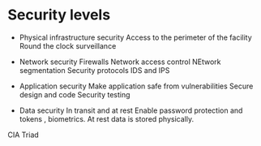 # Security levels
- Physical infrastructure security
Access to the perimeter of the facility
Round the clock surveillance 

- Network security
Firewalls
Network access control
NEtwork segmentation
Security protocols
IDS and IPS

- Application security
Make application safe from vulnerabilities
Secure design and code
Security testing

- Data security
In transit and at rest
Enable password protection and tokens , biometrics.
At rest data is stored physically.

CIA Triad

